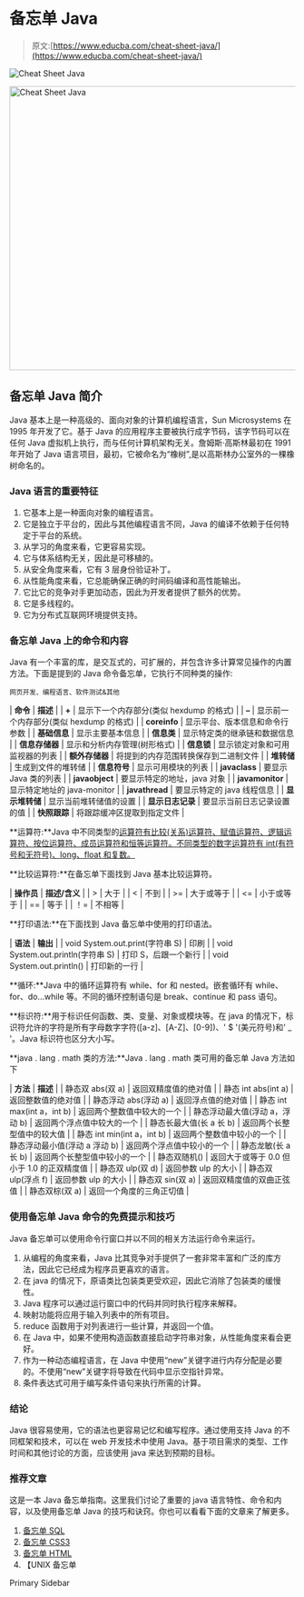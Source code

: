 # 备忘单 Java

> 原文:[https://www.educba.com/cheat-sheet-java/](https://www.educba.com/cheat-sheet-java/)

![Cheat Sheet Java](../Images/43283db3be527150b6316a22b5a6a334.png)

<noscript><img class="alignnone size-full wp-image-299355" src="../Images/43283db3be527150b6316a22b5a6a334.png" alt="Cheat Sheet Java" width="900" height="500" data-original-src="https://cdn.educba.com/academy/wp-content/uploads/2018/10/Cheat-Sheet-Java-.jpg"/></noscript>

## 备忘单 Java 简介

Java 基本上是一种高级的、面向对象的计算机编程语言，Sun Microsystems 在 1995 年开发了它。基于 Java 的应用程序主要被执行成字节码，该字节码可以在任何 Java 虚拟机上执行，而与任何计算机架构无关。詹姆斯·高斯林最初在 1991 年开始了 Java 语言项目，最初，它被命名为“橡树”,是以高斯林办公室外的一棵橡树命名的。

### Java 语言的重要特征

1.  它基本上是一种面向对象的编程语言。
2.  它是独立于平台的，因此与其他编程语言不同，Java 的编译不依赖于任何特定于平台的系统。
3.  从学习的角度来看，它更容易实现。
4.  它与体系结构无关，因此是可移植的。
5.  从安全角度来看，它有 3 层身份验证补丁。
6.  从性能角度来看，它总能确保正确的时间码编译和高性能输出。
7.  它比它的竞争对手更加动态，因此为开发者提供了额外的优势。
8.  它是多线程的。
9.  它为分布式互联网环境提供支持。

### 备忘单 Java 上的命令和内容

Java 有一个丰富的库，是交互式的，可扩展的，并包含许多计算常见操作的内置方法。下面是提到的 Java 命令备忘单，它执行不同种类的操作:

<small>网页开发、编程语言、软件测试&其他</small>

| **命令** | **描述** |
| **+** | 显示下一个内存部分(类似 hexdump 的格式) |
| **–** | 显示前一个内存部分(类似 hexdump 的格式) |
| **coreinfo** | 显示平台、版本信息和命令行参数 |
| **基础信息** | 显示主要基本信息 |
| **信息类** | 显示特定类的继承链和数据信息 |
| **信息存储器** | 显示和分析内存管理(树形格式) |
| **信息锁** | 显示锁定对象和可用监视器的列表 |
| **额外存储器** | 将提到的内存范围转换保存到二进制文件 |
| **堆转储** | 生成到文件的堆转储 |
| **信息符号** | 显示可用模块的列表 |
| **javaclass** | 要显示 Java 类的列表 |
| **javaobject** | 要显示特定的地址，java 对象 |
| **javamonitor** | 显示特定地址的 java-monitor |
| **javathread** | 要显示特定的 java 线程信息 |
| **显示堆转储** | 显示当前堆转储值的设置 |
| **显示日志记录** | 要显示当前日志记录设置的值 |
| **快照跟踪** | 将跟踪缓冲区提取到指定文件 |

**运算符:**Java 中不同类型的[运算符有比较(关系)运算符、赋值运算符、逻辑运算符、按位运算符、成员运算符和恒等运算符。不同类型的数字运算符有 int(有符号和无符号)、long、float 和复数。](https://www.educba.com/java-operators/)

**比较运算符:**在备忘单下面找到 Java 基本比较运算符。

| **操作员** | **描述/含义** |
| > | 大于 |
| < | 不到 |
| >= | 大于或等于 |
| <= | 小于或等于 |
| == | 等于 |
| ！= | 不相等 |

**打印语法:**在下面找到 Java 备忘单中使用的打印语法。

| **语法** | **输出** |
| void System.out.print(字符串 S) | 印刷 |
| void System.out.println(字符串 S) | 打印 S，后跟一个新行 |
| void System.out.println() | 打印新的一行 |

**循环:**Java 中的循环运算符有 while、for 和 nested。嵌套循环有 while、for、do…while 等。不同的循环控制语句是 break、continue 和 pass 语句。

**标识符:**用于标识任何函数、类、变量、对象或模块等。在 java 的情况下，标识符允许的字符是所有字母数字字符([a-z]、[A-Z]、[0-9])、' $ '(美元符号)和' _ '。Java 标识符也区分大小写。

**java . lang . math 类的方法:**Java . lang . math 类可用的备忘单 Java 方法如下

| **方法** | **描述** |
| 静态双 abs(双 a) | 返回双精度值的绝对值 |
| 静态 int abs(int a) | 返回整数值的绝对值 |
| 静态浮动 abs(浮动 a) | 返回浮点值的绝对值 |
| 静态 int max(int a，int b) | 返回两个整数值中较大的一个 |
| 静态浮动最大值(浮动 a，浮动 b) | 返回两个浮点值中较大的一个 |
| 静态长最大值(长 a 长 b) | 返回两个长整型值中的较大值 |
| 静态 int min(int a，int b) | 返回两个整数值中较小的一个 |
| 静态浮动最小值(浮动 a 浮动 b) | 返回两个浮点值中较小的一个 |
| 静态龙敏(长 a 长 b) | 返回两个长整型值中较小的一个 |
| 静态双随机() | 返回大于或等于 0.0 但小于 1.0 的正双精度值 |
| 静态双 ulp(双 d) | 返回参数 ulp 的大小 |
| 静态双 ulp(浮点 f) | 返回参数 ulp 的大小 |
| 静态双 sin(双 a) | 返回双精度值的双曲正弦值 |
| 静态双棕(双 a) | 返回一个角度的三角正切值 |

### 使用备忘单 Java 命令的免费提示和技巧

Java 备忘单可以使用命令行窗口并以不同的相关方法运行命令来运行。

1.  从编程的角度来看，Java 比其竞争对手提供了一套非常丰富和广泛的库方法，因此它已经成为程序员更喜欢的语言。
2.  在 java 的情况下，原语类比包装类更受欢迎，因此它消除了包装类的缓慢性。
3.  Java 程序可以通过运行窗口中的代码并同时执行程序来解释。
4.  映射功能将应用于输入列表中的所有项目。
5.  reduce 函数用于对列表进行一些计算，并返回一个值。
6.  在 Java 中，如果不使用构造函数直接启动字符串对象，从性能角度来看会更好。
7.  作为一种动态编程语言，在 Java 中使用“new”关键字进行内存分配是必要的。不使用“new”关键字将导致在代码中显示空指针异常。
8.  条件表达式可用于编写条件语句来执行所需的计算。

### 结论

Java 很容易使用，它的语法也更容易记忆和编写程序。通过使用支持 Java 的不同框架和技术，可以在 web 开发技术中使用 Java。基于项目需求的类型、工作时间和其他讨论的方面，应该使用 java 来达到预期的目标。

### 推荐文章

这是一本 Java 备忘单指南。这里我们讨论了重要的 java 语言特性、命令和内容，以及使用备忘单 Java 的技巧和诀窍。你也可以看看下面的文章来了解更多。

1.  [备忘单 SQL](https://www.educba.com/cheat-sheet-sql/)
2.  [备忘单 CSS3](https://www.educba.com/cheat-sheet-css3/)
3.  [备忘单 HTML](https://www.educba.com/cheat-sheet-html/)
4.  【UNIX 备忘单

<footer class="entry-footer">

<aside class="sidebar sidebar-primary widget-area" role="complementary" aria-label="Primary Sidebar">Primary Sidebar</aside>

</footer>